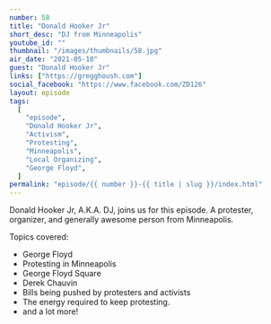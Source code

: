 ```yaml
---
number: 58
title: "Donald Hooker Jr"
short_desc: "DJ from Minneapolis"
youtube_id: ""
thumbnail: "/images/thumbnails/58.jpg"
air_date: "2021-05-10"
guest: "Donald Hooker Jr"
links: ["https://gregghoush.com"]
social_facebook: "https://www.facebook.com/ZD126"
layout: episode
tags:
  [
    "episode",
    "Donald Hooker Jr",
    "Activism",
    "Protesting",
    "Minneapolis",
    "Local Organizing",
    "George Floyd",
  ]
permalink: "episode/{{ number }}-{{ title | slug }}/index.html"
---
```


Donald Hooker Jr, A.K.A. DJ, joins us for this episode. A protester, organizer, and generally awesome person from Minneapolis.

Topics covered:

- George Floyd
- Protesting in Minneapolis
- George Floyd Square
- Derek Chauvin
- Bills being pushed by protesters and activists
- The energy required to keep protesting.
- and a lot more!

